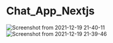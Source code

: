 # Chat_App_Nextjs

![Screenshot from 2021-12-19 21-40-11](https://user-images.githubusercontent.com/44312679/146684164-dd52c6cf-871d-4cec-8b56-760dcf16c429.png)
![Screenshot from 2021-12-19 21-39-46](https://user-images.githubusercontent.com/44312679/146684167-475807ef-85b9-4455-8836-8bfd7d563fac.png)
